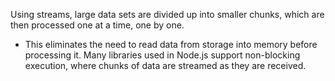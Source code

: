  Using streams, large data sets are divided up into smaller chunks, which are then processed one at a time, one by one.

- This eliminates the need to read data from storage into memory before processing it. Many libraries used in Node.js support non-blocking execution, where chunks of data are streamed as they are received.